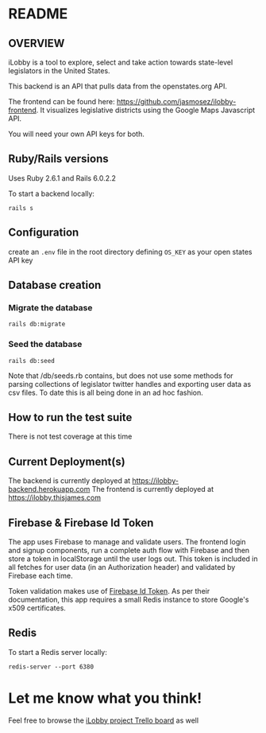 # README

## OVERVIEW
iLobby is a tool to explore, select and take action towards state-level legislators in the United States.

This backend is an API that pulls data from the openstates.org API.

The frontend can be found here: https://github.com/jasmosez/ilobby-frontend. It visualizes legislative districts using the Google Maps Javascript API.

You will need your own API keys for both.

## Ruby/Rails versions
Uses Ruby 2.6.1 and Rails 6.0.2.2

To start a backend locally:
```
rails s
```

## Configuration
create an `.env` file in the root directory defining `OS_KEY` as your open states API key

## Database creation
### Migrate the database
```
rails db:migrate
```

### Seed the database
```
rails db:seed
```

Note that /db/seeds.rb contains, but does not use some methods for parsing collections of legislator twitter handles and exporting user data as csv files. To date this is all being done in an ad hoc fashion.

## How to run the test suite
There is not test coverage at this time

## Current Deployment(s)
The backend is currently deployed at https://ilobby-backend.herokuapp.com
The frontend is currently deployed at https://ilobby.thisjames.com

## Firebase & Firebase Id Token
The app uses Firebase to manage and validate users. The frontend login and signup components, run a complete auth flow with Firebase and then store a token in localStorage until the user logs out. This token is included in all fetches for user data (in an Authorization header) and validated by Firebase each time.

Token validation makes use of [Firebase Id Token](https://github.com/fschuindt/firebase_id_token). As per their documentation, this app requires a small Redis instance to store Google's x509 certificates. 

## Redis

To start a Redis server locally:
```
redis-server --port 6380
```

# Let me know what you think!
Feel free to browse the [iLobby project Trello board](https://trello.com/b/9C6jGF7k/ilobby) as well
